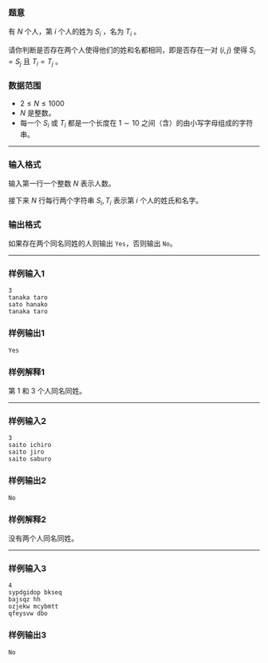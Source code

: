 ### 题意

有 $N$ 个人，第 $i$ 个人的姓为 $S_i$ ，名为 $T_i$ 。

请你判断是否存在两个人使得他们的姓和名都相同，即是否存在一对 $(i,j)$ 使得 $S_i=S_j$ 且 $T_i=T_j$ 。

### 数据范围

- $2 \le N \le 1000$
- $N$ 是整数。
- 每一个 $S_i$ 或 $T_i$ 都是一个长度在 $1 \sim 10$ 之间（含）的由小写字母组成的字符串。

---

### 输入格式

输入第一行一个整数 $N$ 表示人数。

接下来 $N$ 行每行两个字符串 $S_i,T_i$ 表示第 $i$ 个人的姓氏和名字。

### 输出格式

如果存在两个同名同姓的人则输出 `Yes`，否则输出 `No`。

---

### 样例输入1

```
3
tanaka taro
sato hanako
tanaka taro

```



### 样例输出1

```
Yes

```



### 样例解释1

第 $1$ 和 $3$ 个人同名同姓。

---

### 样例输入2

```
3
saito ichiro
saito jiro
saito saburo

```



### 样例输出2

```
No

```



### 样例解释2

没有两个人同名同姓。



---

### 样例输入3

```
4
sypdgidop bkseq
bajsqz hh
ozjekw mcybmtt
qfeysvw dbo

```



### 样例输出3

```
No

```

